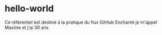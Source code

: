 # hello-world
 Ce référentiel est destiné à la pratique du flux GitHub 
 Enchanté je m'appel Maxime et j'ai 30 ans
